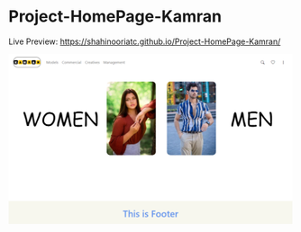 # Project-HomePage-Kamran
Live Preview: https://shahinooriatc.github.io/Project-HomePage-Kamran/

![alt text](https://github.com/shahinooriatc/Project-HomePage-Kamran/blob/db459ecb069292f825b668e733aa17ed3611e3d7/images/homepage.PNG)


